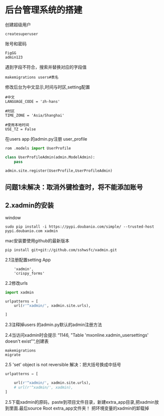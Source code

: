 # 后台管理系统的搭建

创建超级用户

```
createsuperuser
```

账号和密码

```
FigGG
admin123
```

遇到字段不符合，搜索并替换对应的字段值

```
makemigrations users#表名
```

修改后台为中文显示,时间与时区,setting配置

```
#中文
LANGUAGE_CODE = 'zh-hans'

#时区
TIME_ZONE = 'Asia/Shanghai'

#使用本地时间
USE_TZ = False
```

在users app 的admin.py注册 user\_profile

```py
rom .models import UserProfile

class UserProfileAdmin(admin.ModelAdmin):
    pass

admin.site.register(UserProfile,UserProfileAdmin)
```

## 问题1未解决：取消外键检查时，将不能添加账号

## 2.xadmin的安装

window

```
sudo pip install -i https://pypi.doubanio.com/simple/ --trusted-host pypi.doubanio.com xadmin
```

mac安装要使用github的最新版本

```
pip install git+git://github.com/sshwsfc/xadmin.git
```

2.1注册配置setting App

```
    'xadmin',
    'crispy_forms'
```

2.2修改urls

```py
import xadmin

urlpatterns = [
    url(r'^xadmin/', xadmin.site.urls),

]
```

2.3注释掉users 的admin.py默认的admin注册方法

2.4当访问xadmin时会提示 “1146, "Table 'mxonline.xadmin\_usersettings' doesn't exist"“,创建表

```
makemigrations
migrate
```

2.5  'set' object is not reversible 解决：把大括号换成中括号

```py
urlpatterns = [

    url(r'^xadmin/', xadmin.site.urls),
    # url(r'^xadmin/', xadmin),
]
```

2.5下载xadmin的原码，paste到项目文件目录，新建extra_app目录,把xadmin放到里面.最后source Root extra_app文件夹！ 把环境变量的xadmin的卸载掉

